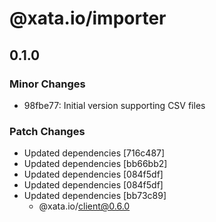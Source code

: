 # @xata.io/importer

## 0.1.0

### Minor Changes

- 98fbe77: Initial version supporting CSV files

### Patch Changes

- Updated dependencies [716c487]
- Updated dependencies [bb66bb2]
- Updated dependencies [084f5df]
- Updated dependencies [084f5df]
- Updated dependencies [bb73c89]
  - @xata.io/client@0.6.0
